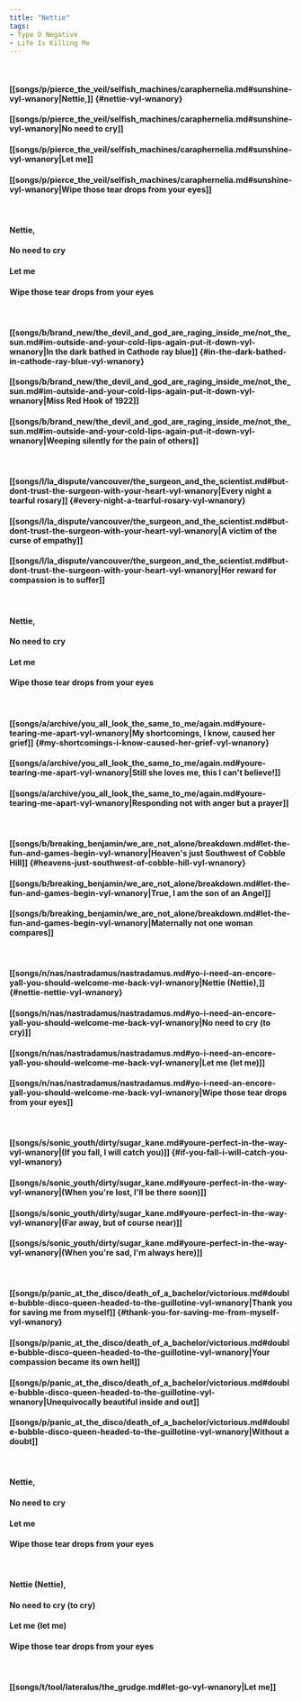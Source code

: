 ```yaml
---
title: "Nettie"
tags:
- Type O Negative
- Life Is Killing Me
---
```

&nbsp;
#### [[songs/p/pierce_the_veil/selfish_machines/caraphernelia.md#sunshine-vyl-wnanory|Nettie,]] {#nettie-vyl-wnanory}
#### [[songs/p/pierce_the_veil/selfish_machines/caraphernelia.md#sunshine-vyl-wnanory|No need to cry]]
#### [[songs/p/pierce_the_veil/selfish_machines/caraphernelia.md#sunshine-vyl-wnanory|Let me]]
#### [[songs/p/pierce_the_veil/selfish_machines/caraphernelia.md#sunshine-vyl-wnanory|Wipe those tear drops from your eyes]]
&nbsp;
#### Nettie,
#### No need to cry
#### Let me
#### Wipe those tear drops from your eyes
&nbsp;
#### [[songs/b/brand_new/the_devil_and_god_are_raging_inside_me/not_the_sun.md#im-outside-and-your-cold-lips-again-put-it-down-vyl-wnanory|In the dark bathed in Cathode ray blue]] {#in-the-dark-bathed-in-cathode-ray-blue-vyl-wnanory}
#### [[songs/b/brand_new/the_devil_and_god_are_raging_inside_me/not_the_sun.md#im-outside-and-your-cold-lips-again-put-it-down-vyl-wnanory|Miss Red Hook of 1922]]
#### [[songs/b/brand_new/the_devil_and_god_are_raging_inside_me/not_the_sun.md#im-outside-and-your-cold-lips-again-put-it-down-vyl-wnanory|Weeping silently for the pain of others]]
&nbsp;
#### [[songs/l/la_dispute/vancouver/the_surgeon_and_the_scientist.md#but-dont-trust-the-surgeon-with-your-heart-vyl-wnanory|Every night a tearful rosary]] {#every-night-a-tearful-rosary-vyl-wnanory}
#### [[songs/l/la_dispute/vancouver/the_surgeon_and_the_scientist.md#but-dont-trust-the-surgeon-with-your-heart-vyl-wnanory|A victim of the curse of empathy]]
#### [[songs/l/la_dispute/vancouver/the_surgeon_and_the_scientist.md#but-dont-trust-the-surgeon-with-your-heart-vyl-wnanory|Her reward for compassion is to suffer]]
&nbsp;
#### Nettie,
#### No need to cry
#### Let me
#### Wipe those tear drops from your eyes
&nbsp;
#### [[songs/a/archive/you_all_look_the_same_to_me/again.md#youre-tearing-me-apart-vyl-wnanory|My shortcomings, I know, caused her grief]] {#my-shortcomings-i-know-caused-her-grief-vyl-wnanory}
#### [[songs/a/archive/you_all_look_the_same_to_me/again.md#youre-tearing-me-apart-vyl-wnanory|Still she loves me, this I can't believe!]]
#### [[songs/a/archive/you_all_look_the_same_to_me/again.md#youre-tearing-me-apart-vyl-wnanory|Responding not with anger but a prayer]]
&nbsp;
#### [[songs/b/breaking_benjamin/we_are_not_alone/breakdown.md#let-the-fun-and-games-begin-vyl-wnanory|Heaven's just Southwest of Cobble Hill]] {#heavens-just-southwest-of-cobble-hill-vyl-wnanory}
#### [[songs/b/breaking_benjamin/we_are_not_alone/breakdown.md#let-the-fun-and-games-begin-vyl-wnanory|True, I am the son of an Angel]]
#### [[songs/b/breaking_benjamin/we_are_not_alone/breakdown.md#let-the-fun-and-games-begin-vyl-wnanory|Maternally not one woman compares]]
&nbsp;
#### [[songs/n/nas/nastradamus/nastradamus.md#yo-i-need-an-encore-yall-you-should-welcome-me-back-vyl-wnanory|Nettie (Nettie),]] {#nettie-nettie-vyl-wnanory}
#### [[songs/n/nas/nastradamus/nastradamus.md#yo-i-need-an-encore-yall-you-should-welcome-me-back-vyl-wnanory|No need to cry (to cry)]]
#### [[songs/n/nas/nastradamus/nastradamus.md#yo-i-need-an-encore-yall-you-should-welcome-me-back-vyl-wnanory|Let me (let me)]]
#### [[songs/n/nas/nastradamus/nastradamus.md#yo-i-need-an-encore-yall-you-should-welcome-me-back-vyl-wnanory|Wipe those tear drops from your eyes]]
&nbsp;
#### [[songs/s/sonic_youth/dirty/sugar_kane.md#youre-perfect-in-the-way-vyl-wnanory|(If you fall, I will catch you)]] {#if-you-fall-i-will-catch-you-vyl-wnanory}
#### [[songs/s/sonic_youth/dirty/sugar_kane.md#youre-perfect-in-the-way-vyl-wnanory|(When you're lost, I'll be there soon)]]
#### [[songs/s/sonic_youth/dirty/sugar_kane.md#youre-perfect-in-the-way-vyl-wnanory|(Far away, but of course near)]]
#### [[songs/s/sonic_youth/dirty/sugar_kane.md#youre-perfect-in-the-way-vyl-wnanory|(When you're sad, I'm always here)]]
&nbsp;
#### [[songs/p/panic_at_the_disco/death_of_a_bachelor/victorious.md#double-bubble-disco-queen-headed-to-the-guillotine-vyl-wnanory|Thank you for saving me from myself]] {#thank-you-for-saving-me-from-myself-vyl-wnanory}
#### [[songs/p/panic_at_the_disco/death_of_a_bachelor/victorious.md#double-bubble-disco-queen-headed-to-the-guillotine-vyl-wnanory|Your compassion became its own hell]]
#### [[songs/p/panic_at_the_disco/death_of_a_bachelor/victorious.md#double-bubble-disco-queen-headed-to-the-guillotine-vyl-wnanory|Unequivocally beautiful inside and out]]
#### [[songs/p/panic_at_the_disco/death_of_a_bachelor/victorious.md#double-bubble-disco-queen-headed-to-the-guillotine-vyl-wnanory|Without a doubt]]
&nbsp;
#### Nettie,
#### No need to cry
#### Let me
#### Wipe those tear drops from your eyes
&nbsp;
#### Nettie (Nettie),
#### No need to cry (to cry)
#### Let me (let me)
#### Wipe those tear drops from your eyes
&nbsp;
#### [[songs/t/tool/lateralus/the_grudge.md#let-go-vyl-wnanory|Let me]]
